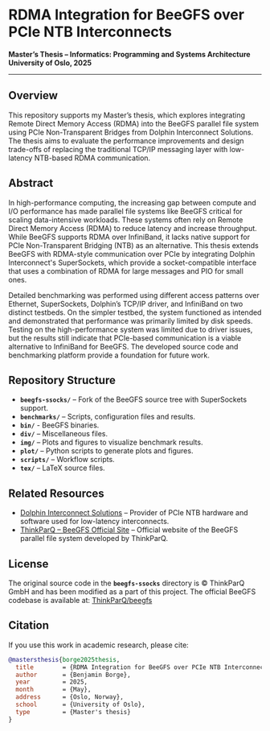 # RDMA Integration for BeeGFS over PCIe NTB Interconnects

**Master’s Thesis – Informatics: Programming and Systems Architecture**
**University of Oslo, 2025**

---

## Overview

This repository supports my Master’s thesis, which explores integrating Remote Direct Memory Access (RDMA) into the BeeGFS parallel file system using PCIe Non-Transparent Bridges from Dolphin Interconnect Solutions. The thesis aims to evaluate the performance improvements and design trade-offs of replacing the traditional TCP/IP messaging layer with low-latency NTB-based RDMA communication.

## Abstract

In high-performance computing, the increasing gap between compute and I/O performance has made parallel file systems like BeeGFS critical for scaling data-intensive workloads. These systems often rely on Remote Direct Memory Access (RDMA) to reduce latency and increase throughput. While BeeGFS supports RDMA over InfiniBand, it lacks native support for PCIe Non-Transparent Bridging (NTB) as an alternative. This thesis extends BeeGFS with RDMA-style communication over PCIe by integrating Dolphin Interconnect's SuperSockets, which provide a socket-compatible interface that uses a combination of RDMA for large messages and PIO for small ones.

Detailed benchmarking was performed using different access patterns over Ethernet, SuperSockets, Dolphin’s TCP/IP driver, and InfiniBand on two distinct testbeds. On the simpler testbed, the system functioned as intended and demonstrated that performance was primarily limited by disk speeds. Testing on the high-performance system was limited due to driver issues, but the results still indicate that PCIe-based communication is a viable alternative to InfiniBand for BeeGFS. The developed source code and benchmarking platform provide a foundation for future work.

## Repository Structure

* **`beegfs-ssocks/`** – Fork of the BeeGFS source tree with SuperSockets support.
* **`benchmarks/`** – Scripts, configuration files and results.
* **`bin/`** - BeeGFS binaries.
* **`div/`** – Miscellaneous files.
* **`img/`** – Plots and figures to visualize benchmark results.
* **`plot/`** – Python scripts to generate plots and figures.
* **`scripts/`** – Workflow scripts.
* **`tex/`** – LaTeX source files.

## Related Resources

- [Dolphin Interconnect Solutions](https://www.dolphinics.com/) – Provider of PCIe NTB hardware and software used for low-latency interconnects.
- [ThinkParQ – BeeGFS Official Site](https://www.beegfs.io/) – Official website of the BeeGFS parallel file system developed by ThinkParQ.

## License
The original source code in the **`beegfs-ssocks`** directory is © ThinkParQ GmbH and has been modified as a part of this project. The official BeeGFS codebase is available at: [ThinkParQ/beegfs](https://github.com/ThinkParQ/beegfs)

## Citation

If you use this work in academic research, please cite:

```bibtex
@mastersthesis{borge2025thesis,
  title        = {RDMA Integration for BeeGFS over PCIe NTB Interconnects},
  author       = {Benjamin Borge},
  year         = 2025,
  month        = {May},
  address      = {Oslo, Norway},
  school       = {University of Oslo},
  type         = {Master's thesis}
}
```


